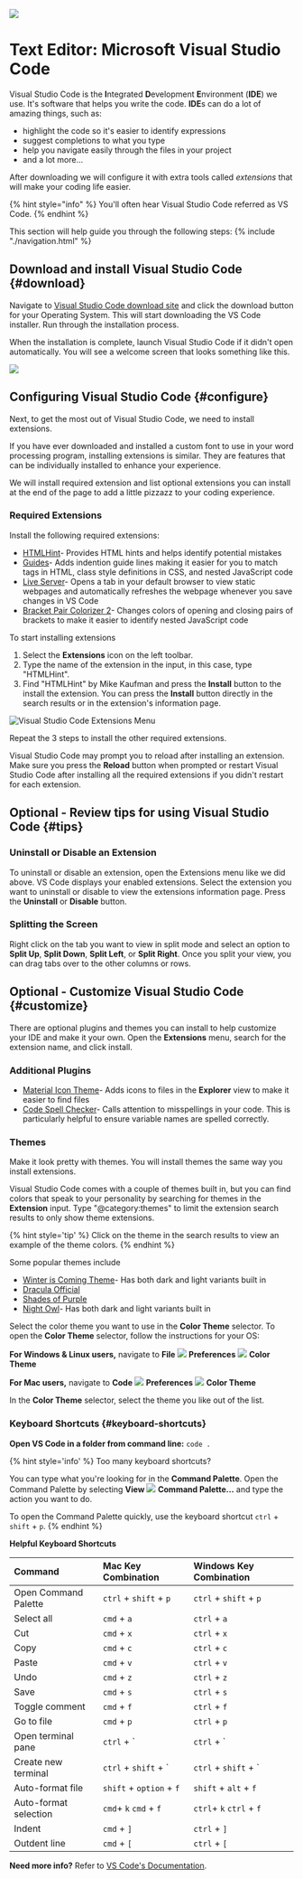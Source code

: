 ![](images/vscode-logo.png)

# Text Editor: Microsoft Visual Studio Code

Visual Studio Code is the **I**ntegrated **D**evelopment **E**nvironment \(**IDE**\) we use. It's software that helps you write the code. **IDE**s can do a lot of amazing things, such as:

* highlight the code so it's easier to identify expressions
* suggest completions to what you type
* help you navigate easily through the files in your project
* and a lot more...

After downloading we will configure it with extra tools called _extensions_ that will make your coding life easier.

{% hint style="info" %}
You'll often hear Visual Studio Code referred as VS Code.
{% endhint %}

This section will help guide you through the following steps:
{% include "./navigation.html" %}

## Download and install Visual Studio Code {#download}

Navigate to [Visual Studio Code download site](https://code.visualstudio.com/download) and click the download button for your Operating System. This will start downloading the VS Code installer. Run through the installation process.

When the installation is complete, launch Visual Studio Code if it didn't open automatically. You will see a welcome screen that looks something like this.

![](images/vs-code-welcome.png)


## Configuring Visual Studio Code {#configure}
Next, to get the most out of Visual Studio Code, we need to install extensions.

If you have ever downloaded and installed a custom font to use in your word processing program, installing extensions is similar. They are features that can be individually installed to enhance your experience.

We will install required extension and list optional extensions you can install at the end of the page to add a little pizzazz to your coding experience.


### Required Extensions
Install the following required extensions:

* [HTMLHint](https://marketplace.visualstudio.com/items?itemName=mkaufman.HTMLHint)- Provides HTML hints and helps identify potential mistakes 
* [Guides](https://marketplace.visualstudio.com/items?itemName=spywhere.guides)- Adds indention guide lines making it easier for you to match tags in HTML, class style definitions in CSS, and nested JavaScript code
* [Live Server](https://marketplace.visualstudio.com/items?itemName=ritwickdey.LiveServer)- Opens a tab in your default browser to view static webpages and automatically refreshes the webpage whenever you save changes in VS Code
* [Bracket Pair Colorizer 2](https://marketplace.visualstudio.com/items?itemName=CoenraadS.bracket-pair-colorizer-2)- Changes colors of opening and closing pairs of brackets to make it easier to identify nested JavaScript code


To start installing extensions
1. Select the **Extensions** icon on the left toolbar. 
2. Type the name of the extension in the input, in this case, type "HTMLHint". 
3. Find "HTMLHint" by Mike Kaufman and press the **Install** button to the install the extension. You can press the **Install** button directly in the search results or in the extension's information page.

![Visual Studio Code Extensions Menu](./images/vs-code-install-extensions.png)

Repeat the 3 steps to install the other required extensions.

Visual Studio Code may prompt you to reload after installing an extension. Make sure you press the **Reload** button when prompted or restart Visual Studio Code after installing all the required extensions if you didn't restart for each extension.

## Optional - Review tips for using Visual Studio Code {#tips}

### Uninstall or Disable an Extension
To uninstall or disable an extension, open the Extensions menu like we did above. VS Code displays your enabled extensions. Select the extension you want to uninstall or disable to view the extensions information page. Press the **Uninstall** or **Disable** button.

### Splitting the Screen
Right click on the tab you want to view in split mode and select an option to **Split Up**, **Split Down**, **Split Left**, or **Split Right**. Once you split your view, you can drag tabs over to the other columns or rows.

## Optional - Customize Visual Studio Code {#customize}
There are optional plugins and themes you can install to help customize your IDE and make it your own. Open the **Extensions** menu, search for the extension name, and click install.

### Additional Plugins

* [Material Icon Theme](https://marketplace.visualstudio.com/items?itemName=PKief.material-icon-theme)- Adds icons to files in the **Explorer** view to make it easier to find files
* [Code Spell Checker](https://marketplace.visualstudio.com/items?itemName=streetsidesoftware.code-spell-checker)- Calls attention to misspellings in your code. This is particularly helpful to ensure variable names are spelled correctly.

### Themes
Make it look pretty with themes. You will install themes the same way you install extensions.

Visual Studio Code comes with a couple of themes built in, but you can find colors that speak to your personality by searching for themes in the **Extension** input. Type "@category:themes" to limit the extension search results to only show theme extensions.

{% hint style='tip' %}
 Click on the theme in the search results to view an example of the theme colors. 
{% endhint %}

Some popular themes include
* [Winter is Coming Theme](https://marketplace.visualstudio.com/items?itemName=johnpapa.winteriscoming)- Has both dark and light variants built in
* [Dracula Official](https://marketplace.visualstudio.com/items?itemName=dracula-theme.theme-dracula) 
* [Shades of Purple](https://marketplace.visualstudio.com/items?itemName=ahmadawais.shades-of-purple)
* [Night Owl](https://marketplace.visualstudio.com/items?itemName=sdras.night-owl)- Has both dark and light variants built in


Select the color theme you want to use in the **Color Theme** selector. To open the **Color Theme** selector, follow the instructions for your OS:

**For Windows & Linux users,** navigate to **File** ![](../assets/arrow-right.svg) **Preferences** ![](../assets/arrow-right.svg) **Color Theme**

**For Mac users,** navigate to **Code** ![](../assets/arrow-right.svg) **Preferences** ![](../assets/arrow-right.svg) **Color Theme**

In the **Color Theme** selector, select the theme you like out of the list.


### Keyboard Shortcuts {#keyboard-shortcuts}
**Open VS Code in a folder from command line:** `code .`

{% hint style='info' %}
Too many keyboard shortcuts?

You can type what you're looking for in the **Command Palette**. Open the Command Palette by selecting **View** ![](../assets/arrow-right.svg) **Command Palette...** and type the action you want to do.

To open the Command Palette quickly, use the keyboard shortcut `ctrl` + `shift` + `p`.
{% endhint %}

**Helpful Keyboard Shortcuts**

| Command | Mac Key Combination | Windows Key Combination |
| :--- | :--- | :--- |
| Open Command Palette | `ctrl` + `shift` + `p` | `ctrl` + `shift` + `p` |
| Select all | `cmd` + `a` | `ctrl` + `a` |
| Cut | `cmd` + `x` | `ctrl` + `x` |
| Copy | `cmd` + `c` | `ctrl` + `c` |
| Paste | `cmd` + `v` | `ctrl` + `v` |
| Undo | `cmd` + `z` | `ctrl` + `z` |
| Save | `cmd` + `s` | `ctrl` + `s` |
| Toggle comment | `cmd` + `f` | `ctrl` + `f` |
| Go to file | `cmd` + `p` | `ctrl` + `p` |
| Open terminal pane | `ctrl` + \` | `ctrl` + \` |
| Create new terminal | `ctrl` + `shift` + \` | `ctrl` + `shift` + \` |
| Auto-format file | `shift` + `option` + `f` | `shift` + `alt` + `f` |
| Auto-format selection | `cmd`+ `k` `cmd` + `f` | `ctrl`+ `k` `ctrl` + `f` |
| Indent | `cmd` + `]` | `ctrl` + `]` |
| Outdent line | `cmd` + `[` | `ctrl` + `[` |

**Need more info?** Refer to [VS Code's Documentation](https://code.visualstudio.com/docs/getstarted/tips-and-tricks).
